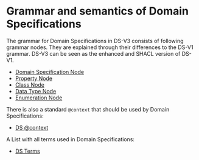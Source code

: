 # Grammar and semantics of Domain Specifications

The grammar for Domain Specifications in DS-V3 consists of following grammar nodes. They are explained through their differences to the DS-V1 grammar. DS-V3 can be seen as the enhanced and SHACL version of DS-V1.

* [Domain Specification Node](./DomainSpecification.md)
* [Property Node](./Property.md)
* [Class Node](./Class.md)
* [Data Type Node](./DataType.md)
* [Enumeration Node](./Enumeration.md)

There is also a standard `@context` that should be used by Domain Specifications:

* [DS @context](./Context.md)

A List with all terms used in Domain Specifications:

* [DS Terms](./TermsDS.md)
